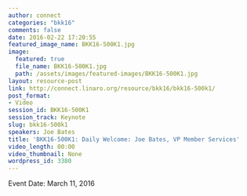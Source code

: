 ```yaml
---
author: connect
categories: "bkk16"
comments: false
date: 2016-02-22 17:20:55
featured_image_name: BKK16-500K1.jpg
image:
  featured: true
  file_name: BKK16-500K1.jpg
  path: /assets/images/featured-images/BKK16-500K1.jpg
layout: resource-post
link: http://connect.linaro.org/resource/bkk16/bkk16-500k1/
post_format:
- Video
session_id: BKK16-500K1
session_track: Keynote
slug: bkk16-500k1
speakers: Joe Bates
title: 'BKK16-500K1: Daily Welcome: Joe Bates, VP Member Services'
video_length: 00:00
video_thumbnail: None
wordpress_id: 3380
---
```


Event Date: March 11, 2016